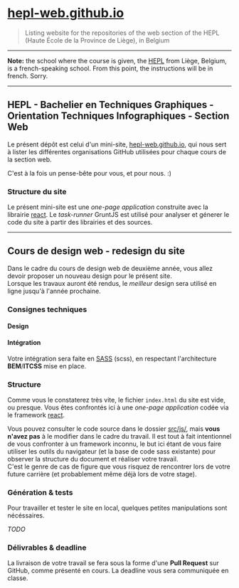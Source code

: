 # [hepl-web.github.io](http://hepl-web.github.io)

> Listing website for the repositories of the web section of the HEPL (Haute École de la Province de Liège), in Belgium

* * *

**Note:** the school where the course is given, the [HEPL](http://www.provincedeliege.be/hauteecole) from Liège, Belgium, is a french-speaking school. From this point, the instructions will be in french. Sorry.

* * *

## HEPL - Bachelier en Techniques Graphiques - Orientation Techniques Infographiques - Section Web

Le présent dépôt est celui d'un mini-site, [hepl-web.github.io](http://hepl-web.github.io), qui nous sert à lister les différentes organisations GitHub utilisées pour chaque cours de la section web.

C'est à la fois un pense-bête pour vous, et pour nous. :)

### Structure du site

Le présent mini-site est une _one-page application_ construite avec la librairie [react](https://facebook.github.io/react/). Le _task-runner_ GruntJS est utilisé pour analyser et génerer le code du site à partir des librairies et des sources.

* * *

## Cours de design web - redesign du site

Dans le cadre du cours de design web de deuxième année, vous allez devoir proposer un nouveau design pour le présent site.  
Lorsque les travaux auront été rendus, le _meilleur_ design sera utilisé en ligne jusqu'à l'année prochaine.

### Consignes techniques

#### Design

#### Intégration

Votre intégration sera faite en [SASS](http://sass-lang.com) (scss), en respectant l'architecture **BEM**/**ITCSS** mise en place.

### Structure

Comme vous le constaterez très vite, le fichier `index.html` du site est vide, ou presque. Vous êtes confrontés ici à une _one-page application_ codée via le framework [react](https://facebook.github.io/react/).  

Vous pouvez consulter le code source dans le dossier [src/js/](./src/js/), mais **vous n'avez pas** à le modifier dans le cadre du travail. Il est tout à fait intentionnel de vous confronter à un framework inconnu, le but ici étant de vous faire utiliser les outils du navigateur (et la base de code sass existante) pour observer la structure du document et réaliser votre travail.  
C'est le genre de cas de figure que vous risquez de rencontrer lors de votre future carrière (et probablement même déjà lors de votre stage).

### Génération & tests

Pour travailler et tester le site en local, quelques petites manipulations sont nécéssaires.

_TODO_

### Délivrables & deadline

La livraison de votre travail se fera sous la forme d'une **Pull Request** sur GitHub, comme présenté en cours. La deadline vous sera communiquée en classe.
